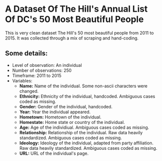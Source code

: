 # A Dataset Of The Hill's Annual List Of DC's 50 Most Beautiful People

This is very clean dataset The Hill's 50 most beautiful people from 2011 to 2015. It was collected through a mix of scraping and hand-coding.

## Some details:

- Level of observation: An individual 
- Number of observations: 250
- Timeframe: 2011 to 2015
- Variables: 
	- **Name:** Name of the individual. Some non-ascii characters were changed.
	- **Ethnicity:** Ethnicity of the individual, handcoded. Ambiguous cases coded as missing.
	- **Gender:** Gender of the individual, handcoded.
	- **Year:** Year the individual appeared.
	- **Hometown:** Hometown of the individual.
	- **Homestate:** Home state or country of the individual.
	- **Age:** Age of the individiual. Ambiguous cases coded as missing.
	- **Relationship:** Relationship of the individual. Raw data heavily standardized. Ambiguous cases coded as missing.
	- **Ideology:** Ideology of the individual, adapted from party affiliation. Raw data heavily standardized. Ambiguous cases coded as missing.
	- **URL:** URL of the individual's page.

